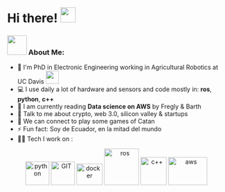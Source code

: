 # Hi there! <img src="https://github.com/TheDudeThatCode/TheDudeThatCode/blob/master/Assets/Hi.gif" width="35" />

### <img src="https://github.com/TheDudeThatCode/TheDudeThatCode/blob/master/Assets/Developer.gif" width="45" /> About Me:
- 🏦 I'm PhD in Electronic Engineering working in Agricultural Robotics at UC Davis 
      <img src="https://media.giphy.com/media/WUlplcMpOCEmTGBtBW/giphy.gif" width="30">
- 💻 I use daily a lot of hardware and sensors and code mostly in: **ros**, **python**, **c++**
- 📖 I am currently reading **Data science on AWS** by Fregly & Barth
- 💬 Talk to me about crypto, web 3.0, silicon valley & startups
- 👯 We can connect to play some games of Catan
- ⚡ Fun fact: Soy de Ecuador, en la mitad del mundo
- 🧑‍💻 Tech I work on :

<p align="center">
      <img src="https://www.vectorlogo.zone/logos/python/python-icon.svg" alt="python" width="55" height="55"/>
      <img src="https://www.vectorlogo.zone/logos/git-scm/git-scm-icon.svg" alt="GIT" width="55" height="55"/> 
      <img src="https://www.vectorlogo.zone/logos/docker/docker-official.svg" alt="docker" width="60" height="50"/>
      <img src="https://www.vectorlogo.zone/logos/ros/ros-ar21.svg" alt="ros" width="80" height="85"/>
      <img src="https://upload.wikimedia.org/wikipedia/commons/1/18/ISO_C%2B%2B_Logo.svg" alt="c++" width="60" height="65"/>
      <img src="https://www.vectorlogo.zone/logos/amazon_aws/amazon_aws-ar21.svg" alt="aws" width="90" height="65"/>
</p>
